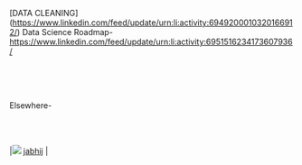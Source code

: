 
[DATA CLEANING] (https://www.linkedin.com/feed/update/urn:li:activity:6949200010320166912/)
Data Science Roadmap- https://www.linkedin.com/feed/update/urn:li:activity:6951516234173607936/


<br/>
<br/>
<img source="https://img.shields.io/badge/LinkedIn-0077B5?style=for-the-badge&logo=linkedin&logoColor=white">
<br/>
<br/>

Elsewhere- 

<br/>
<br/>

|<img src="https://img.shields.io/badge/LinkedIn-0077B5?style=for-the-badge&logo=linkedin&logoColor=white" /> [jabhij](https://www.linkedin.com/in/jabhij/) |
<br/>
<br/>

